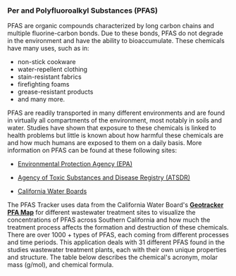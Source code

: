 


### Per and Polyfluoroalkyl Substances (PFAS)



PFAS are organic compounds characterized by long carbon chains and multiple fluorine-carbon bonds. 
Due to these bonds, PFAS do not degrade in the environment and have the ability to bioaccumulate. These chemicals have many uses, such as in:

- non-stick cookware
- water-repellent clothing
- stain-resistant fabrics
- firefighting foams
- grease-resistant products
- and many more. 


PFAS are readily transported in many different environments and are found in virtually all compartments of the environment, most notably in soils and water. Studies have shown that exposure to these chemicals is linked to health problems but little is known about how harmful these chemicals are and how much humans are exposed to them on a daily basis. More information on PFAS can be found at these following sites:

- [Environmental Protection Agency (EPA)](https://www.epa.gov/pfas/pfas-explained)
 
- [Agency of Toxic Substances and Disease Registry (ATSDR)](https://www.atsdr.cdc.gov/pfas/health-effects/overview.html#:~:text=PFAS%20are%20man%2Dmade%20chemicals,grease%2C%20water%2C%20and%20oil)

- [California Water Boards](https://www.waterboards.ca.gov/pfas/background.html)


The PFAS Tracker uses data from the California Water Board's **[Geotracker PFA Map](https://geotracker.waterboards.ca.gov/map/pfas_map)** for different wastewater treatment sites to visualize the concentrations of PFAS across Southern California and how much the treatment process affects the formation and destruction of these chemicals. There are over 1000 + types of PFAS, each coming from different processes and time periods. This application deals with 31 different PFAS found in the studies wastewater treatment plants, each with their own unique properties and structure. The table below describes the chemical's acronym, molar mass (g/mol), and chemical formula.


